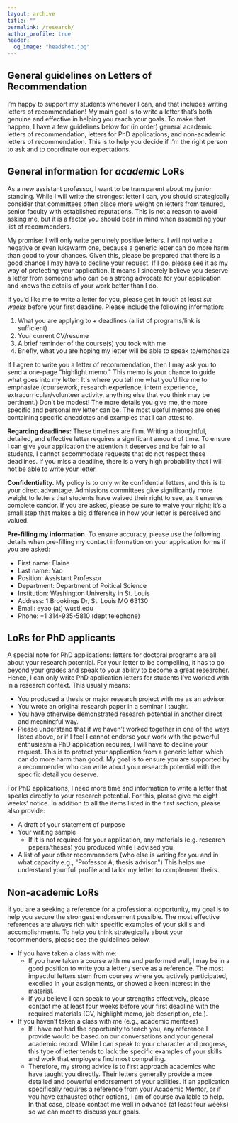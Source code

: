 ```yaml
---
layout: archive
title: ""
permalink: /research/
author_profile: true
header:
  og_image: "headshot.jpg"
---
```



## General guidelines on Letters of Recommendation

I’m happy to support my students whenever I can, and that includes writing letters of recommendation! My main goal is to write a letter that’s both genuine and effective in helping you reach your goals. To make that happen, I have a few guidelines below for (in order) general academic letters of recommendation, letters for PhD applications, and non-academic letters of recommendation. This is to help you decide if I’m the right person to ask and to coordinate our expectations. 

## General information for _academic_ LoRs

As a new assistant professor, I want to be transparent about my junior standing. While I will write the strongest letter I can, you should strategically consider that committees often place more weight on letters from tenured, senior faculty with established reputations. This is not a reason to avoid asking me, but it is a factor you should bear in mind when assembling your list of recommenders.

My promise: I will only write genuinely positive letters. I will not write a negative or even lukewarm one, because a generic letter can do more harm than good to your chances. Given this, please be prepared that there is a good chance I may have to decline your request. If I do, please see it as my way of protecting your application. It means I sincerely believe you deserve a letter from someone who can be a strong advocate for your application and knows the details of your work better than I do. 

If you’d like me to write a letter for you, please get in touch at least *six weeks* before your first deadline. Please include the following information: 
1. What you are applying to + deadlines (a list of programs/link is sufficient) 
2. Your current CV/resume
3. A brief reminder of the course(s) you took with me
4. Briefly, what you are hoping my letter will be able to speak to/emphasize

If I agree to write you a letter of recommendation, then I may ask you to send a one-page "highlight memo." This memo is your chance to guide what goes into my letter: It's where you tell me what you’d like me to emphasize (coursework, research experience, intern experience, extracurricular/volunteer activity, anything else that you think may be pertinent.) Don’t be modest! The more details you give me, the more specific and personal my letter can be. The most useful memos are ones containing specific anecdotes and examples that I can attest to.

**Regarding deadlines:** These timelines are firm. Writing a thoughtful, detailed, and effective letter requires a significant amount of time. To ensure I can give your application the attention it deserves and be fair to all students, I cannot accommodate requests that do not respect these deadlines. If you miss a deadline, there is a very high probability that I will not be able to write your letter.

**Confidentiality.** My policy is to only write confidential letters, and this is to your direct advantage. Admissions committees give significantly more weight to letters that students have waived their right to see, as it ensures complete candor. If you are asked, please be sure to waive your right; it’s a small step that makes a big difference in how your letter is perceived and valued.

**Pre-filling my information.** To ensure accuracy, please use the following details when pre-filling my contact information on your application forms if you are asked:
- First name: Elaine
- Last name: Yao
- Position: Assistant Professor
- Department: Department of Poitical Science
- Institution: Washington University in St. Louis
- Address: 1 Brookings Dr, St. Louis MO 63130
- Email: eyao (at) wustl.edu
- Phone: +1 314-935-5810 (dept telephone) 

## LoRs for PhD applicants 

A special note for PhD applications: letters for doctoral programs are all about your research potential. For your letter to be compelling, it has to go beyond your grades and speak to your ability to become a great researcher. Hence, I can only write PhD application letters for students I’ve worked with in a research context. This usually means:
- You produced a thesis or major research project with me as an advisor.
- You wrote an original research paper in a seminar I taught.
- You have otherwise demonstrated research potential in another direct and meaningful way.
- Please understand that if we haven’t worked together in one of the ways listed above, or if I feel I cannot endorse your work with the powerful enthusiasm a PhD application requires, I will have to decline your request. This is to protect your application from a generic letter, which can do more harm than good. My goal is to ensure you are supported by a recommender who can write about your research potential with the specific detail you deserve.

For PhD applications, I need more time and information to write a letter that speaks directly to your research potential. For this, please give me eight weeks’ notice. In addition to all the items listed in the first section, please also provide:

- A draft of your statement of purpose
- Your writing sample
  - If it is not required for your application, any materials (e.g. research papers/theses) you produced while I advised you. 
- A list of your other recommenders (who else is writing for you and in what capacity e.g., "Professor A, thesis advisor.") This helps me understand your full profile and tailor my letter to complement theirs.

## Non-academic LoRs

If you are a seeking a reference for a professional opportunity, my goal is to help you secure the strongest endorsement possible. The most effective references are always rich with specific examples of your skills and accomplishments. To help you think strategically about your recommenders, please see the guidelines below.
- If you have taken a class with me: 
  - If you have taken a course with me and performed well, I may be in a good position to write you a letter / serve as a reference. The most impactful letters stem from courses where you actively participated, excelled in your assignments, or showed a keen interest in the material.
  - If you believe I can speak to your strengths effectively, please contact me at least four weeks before your first deadline with the required materials (CV, highlight memo, job description, etc.).
- If you haven’t taken a class with me (e.g., academic mentees)
  - If I have not had the opportunity to teach you, any reference I provide would be based on our conversations and your general academic record. While I can speak to your character and progress, this type of letter tends to lack the specific examples of your skills and work that employers find most compelling.
  - Therefore, my strong advice is to first approach academics who have taught you directly. Their letters generally provide a more detailed and powerful endorsement of your abilities. If an application specifically requires a reference from your Academic Mentor, or if you have exhausted other options, I am of course available to help. In that case, please contact me well in advance (at least four weeks) so we can meet to discuss your goals.


